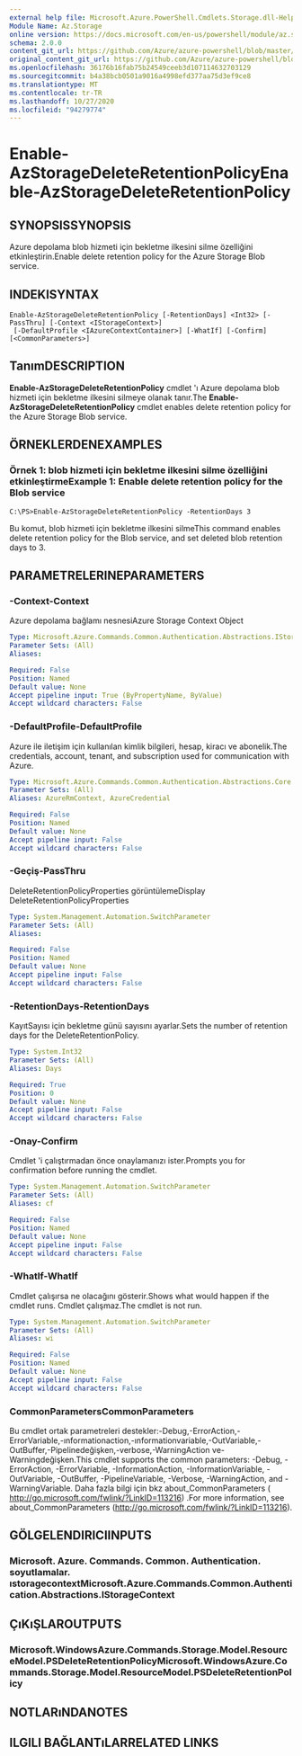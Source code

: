 ```yaml
---
external help file: Microsoft.Azure.PowerShell.Cmdlets.Storage.dll-Help.xml
Module Name: Az.Storage
online version: https://docs.microsoft.com/en-us/powershell/module/az.storage/enable-azstoragedeleteretentionpolicy
schema: 2.0.0
content_git_url: https://github.com/Azure/azure-powershell/blob/master/src/Storage/Storage.Management/help/Enable-AzStorageDeleteRetentionPolicy.md
original_content_git_url: https://github.com/Azure/azure-powershell/blob/master/src/Storage/Storage.Management/help/Enable-AzStorageDeleteRetentionPolicy.md
ms.openlocfilehash: 36176b16fab75b24549ceeb3d107114632703129
ms.sourcegitcommit: b4a38bcb0501a9016a4998efd377aa75d3ef9ce8
ms.translationtype: MT
ms.contentlocale: tr-TR
ms.lasthandoff: 10/27/2020
ms.locfileid: "94279774"
---
```

# <span data-ttu-id="c9d72-101">Enable-AzStorageDeleteRetentionPolicy</span><span class="sxs-lookup"><span data-stu-id="c9d72-101">Enable-AzStorageDeleteRetentionPolicy</span></span>

## <span data-ttu-id="c9d72-102">SYNOPSIS</span><span class="sxs-lookup"><span data-stu-id="c9d72-102">SYNOPSIS</span></span>
<span data-ttu-id="c9d72-103">Azure depolama blob hizmeti için bekletme ilkesini silme özelliğini etkinleştirin.</span><span class="sxs-lookup"><span data-stu-id="c9d72-103">Enable delete retention policy  for the Azure Storage Blob service.</span></span>

## <span data-ttu-id="c9d72-104">INDEKI</span><span class="sxs-lookup"><span data-stu-id="c9d72-104">SYNTAX</span></span>

```
Enable-AzStorageDeleteRetentionPolicy [-RetentionDays] <Int32> [-PassThru] [-Context <IStorageContext>]
 [-DefaultProfile <IAzureContextContainer>] [-WhatIf] [-Confirm] [<CommonParameters>]
```

## <span data-ttu-id="c9d72-105">Tanım</span><span class="sxs-lookup"><span data-stu-id="c9d72-105">DESCRIPTION</span></span>
<span data-ttu-id="c9d72-106">**Enable-AzStorageDeleteRetentionPolicy** cmdlet 'ı Azure depolama blob hizmeti için bekletme ilkesini silmeye olanak tanır.</span><span class="sxs-lookup"><span data-stu-id="c9d72-106">The **Enable-AzStorageDeleteRetentionPolicy** cmdlet enables delete retention policy for the Azure Storage Blob service.</span></span>

## <span data-ttu-id="c9d72-107">ÖRNEKLERDEN</span><span class="sxs-lookup"><span data-stu-id="c9d72-107">EXAMPLES</span></span>

### <span data-ttu-id="c9d72-108">Örnek 1: blob hizmeti için bekletme ilkesini silme özelliğini etkinleştirme</span><span class="sxs-lookup"><span data-stu-id="c9d72-108">Example 1: Enable delete retention policy for the Blob service</span></span>
```
C:\PS>Enable-AzStorageDeleteRetentionPolicy -RetentionDays 3
```

<span data-ttu-id="c9d72-109">Bu komut, blob hizmeti için bekletme ilkesini silme</span><span class="sxs-lookup"><span data-stu-id="c9d72-109">This command enables delete retention policy for the Blob service, and set deleted blob retention days to 3.</span></span>

## <span data-ttu-id="c9d72-110">PARAMETRELERINE</span><span class="sxs-lookup"><span data-stu-id="c9d72-110">PARAMETERS</span></span>

### <span data-ttu-id="c9d72-111">-Context</span><span class="sxs-lookup"><span data-stu-id="c9d72-111">-Context</span></span>
<span data-ttu-id="c9d72-112">Azure depolama bağlamı nesnesi</span><span class="sxs-lookup"><span data-stu-id="c9d72-112">Azure Storage Context Object</span></span>

```yaml
Type: Microsoft.Azure.Commands.Common.Authentication.Abstractions.IStorageContext
Parameter Sets: (All)
Aliases:

Required: False
Position: Named
Default value: None
Accept pipeline input: True (ByPropertyName, ByValue)
Accept wildcard characters: False
```

### <span data-ttu-id="c9d72-113">-DefaultProfile</span><span class="sxs-lookup"><span data-stu-id="c9d72-113">-DefaultProfile</span></span>
<span data-ttu-id="c9d72-114">Azure ile iletişim için kullanılan kimlik bilgileri, hesap, kiracı ve abonelik.</span><span class="sxs-lookup"><span data-stu-id="c9d72-114">The credentials, account, tenant, and subscription used for communication with Azure.</span></span>

```yaml
Type: Microsoft.Azure.Commands.Common.Authentication.Abstractions.Core.IAzureContextContainer
Parameter Sets: (All)
Aliases: AzureRmContext, AzureCredential

Required: False
Position: Named
Default value: None
Accept pipeline input: False
Accept wildcard characters: False
```

### <span data-ttu-id="c9d72-115">-Geçiş</span><span class="sxs-lookup"><span data-stu-id="c9d72-115">-PassThru</span></span>
<span data-ttu-id="c9d72-116">DeleteRetentionPolicyProperties görüntüleme</span><span class="sxs-lookup"><span data-stu-id="c9d72-116">Display DeleteRetentionPolicyProperties</span></span>

```yaml
Type: System.Management.Automation.SwitchParameter
Parameter Sets: (All)
Aliases:

Required: False
Position: Named
Default value: None
Accept pipeline input: False
Accept wildcard characters: False
```

### <span data-ttu-id="c9d72-117">-RetentionDays</span><span class="sxs-lookup"><span data-stu-id="c9d72-117">-RetentionDays</span></span>
<span data-ttu-id="c9d72-118">KayıtSayısı için bekletme günü sayısını ayarlar.</span><span class="sxs-lookup"><span data-stu-id="c9d72-118">Sets the number of retention days for the DeleteRetentionPolicy.</span></span>

```yaml
Type: System.Int32
Parameter Sets: (All)
Aliases: Days

Required: True
Position: 0
Default value: None
Accept pipeline input: False
Accept wildcard characters: False
```

### <span data-ttu-id="c9d72-119">-Onay</span><span class="sxs-lookup"><span data-stu-id="c9d72-119">-Confirm</span></span>
<span data-ttu-id="c9d72-120">Cmdlet 'i çalıştırmadan önce onaylamanızı ister.</span><span class="sxs-lookup"><span data-stu-id="c9d72-120">Prompts you for confirmation before running the cmdlet.</span></span>

```yaml
Type: System.Management.Automation.SwitchParameter
Parameter Sets: (All)
Aliases: cf

Required: False
Position: Named
Default value: None
Accept pipeline input: False
Accept wildcard characters: False
```

### <span data-ttu-id="c9d72-121">-WhatIf</span><span class="sxs-lookup"><span data-stu-id="c9d72-121">-WhatIf</span></span>
<span data-ttu-id="c9d72-122">Cmdlet çalışırsa ne olacağını gösterir.</span><span class="sxs-lookup"><span data-stu-id="c9d72-122">Shows what would happen if the cmdlet runs.</span></span>
<span data-ttu-id="c9d72-123">Cmdlet çalışmaz.</span><span class="sxs-lookup"><span data-stu-id="c9d72-123">The cmdlet is not run.</span></span>

```yaml
Type: System.Management.Automation.SwitchParameter
Parameter Sets: (All)
Aliases: wi

Required: False
Position: Named
Default value: None
Accept pipeline input: False
Accept wildcard characters: False
```

### <span data-ttu-id="c9d72-124">CommonParameters</span><span class="sxs-lookup"><span data-stu-id="c9d72-124">CommonParameters</span></span>
<span data-ttu-id="c9d72-125">Bu cmdlet ortak parametreleri destekler:-Debug,-ErrorAction,-ErrorVariable,-ınformationaction,-ınformationvariable,-OutVariable,-OutBuffer,-Pipelinedeğişken,-verbose,-WarningAction ve-Warningdeğişken.</span><span class="sxs-lookup"><span data-stu-id="c9d72-125">This cmdlet supports the common parameters: -Debug, -ErrorAction, -ErrorVariable, -InformationAction, -InformationVariable, -OutVariable, -OutBuffer, -PipelineVariable, -Verbose, -WarningAction, and -WarningVariable.</span></span> <span data-ttu-id="c9d72-126">Daha fazla bilgi için bkz about_CommonParameters ( http://go.microsoft.com/fwlink/?LinkID=113216) .</span><span class="sxs-lookup"><span data-stu-id="c9d72-126">For more information, see about_CommonParameters (http://go.microsoft.com/fwlink/?LinkID=113216).</span></span>

## <span data-ttu-id="c9d72-127">GÖLGELENDIRICI</span><span class="sxs-lookup"><span data-stu-id="c9d72-127">INPUTS</span></span>

### <span data-ttu-id="c9d72-128">Microsoft. Azure. Commands. Common. Authentication. soyutlamalar. ıstoragecontext</span><span class="sxs-lookup"><span data-stu-id="c9d72-128">Microsoft.Azure.Commands.Common.Authentication.Abstractions.IStorageContext</span></span>

## <span data-ttu-id="c9d72-129">ÇıKıŞLAR</span><span class="sxs-lookup"><span data-stu-id="c9d72-129">OUTPUTS</span></span>

### <span data-ttu-id="c9d72-130">Microsoft.WindowsAzure.Commands.Storage.Model.ResourceModel.PSDeleteRetentionPolicy</span><span class="sxs-lookup"><span data-stu-id="c9d72-130">Microsoft.WindowsAzure.Commands.Storage.Model.ResourceModel.PSDeleteRetentionPolicy</span></span>

## <span data-ttu-id="c9d72-131">NOTLARıNDA</span><span class="sxs-lookup"><span data-stu-id="c9d72-131">NOTES</span></span>

## <span data-ttu-id="c9d72-132">ILGILI BAĞLANTıLAR</span><span class="sxs-lookup"><span data-stu-id="c9d72-132">RELATED LINKS</span></span>
